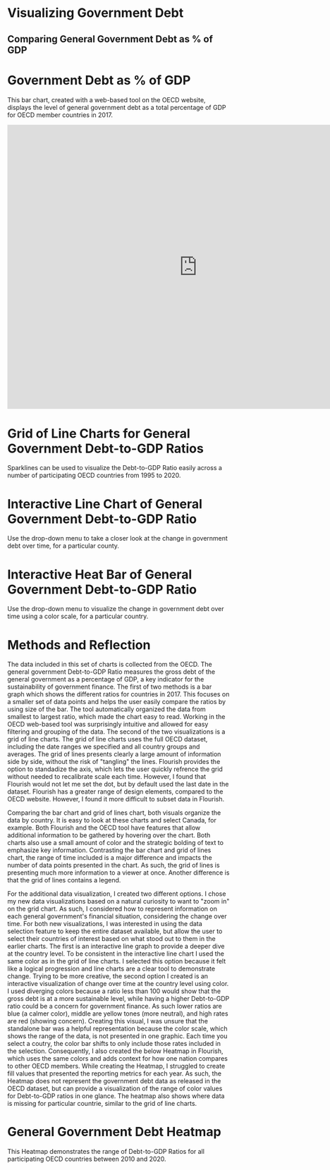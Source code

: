 # Visualizing Government Debt

## Comparing General Government Debt as % of GDP

# Government Debt as % of GDP

This bar chart, created with a web-based tool on the OECD website, displays the level of general government debt as a total percentage of GDP for OECD member countries in 2017. 

<iframe src="https://data.oecd.org/chart/6vxW" width="860" height="645" style="border: 0" mozallowfullscreen="true" webkitallowfullscreen="true" allowfullscreen="true"><a href="https://data.oecd.org/chart/6vxW" target="_blank">OECD Chart: General government debt, Total, % of GDP, Annual, 2017</a></iframe>

# Grid of Line Charts for General Government Debt-to-GDP Ratios

 Sparklines can be used to visualize the Debt-to-GDP Ratio easily across a number of participating OECD countries from 1995 to 2020. 

<div class="flourish-embed flourish-chart" data-src="visualisation/7683089"><script src="https://public.flourish.studio/resources/embed.js"></script></div>

# Interactive Line Chart of General Government Debt-to-GDP Ratio

Use the drop-down menu to take a closer look at the change in government debt over time, for a particular county. 

<div class="flourish-embed flourish-chart" data-src="visualisation/7691613"><script src="https://public.flourish.studio/resources/embed.js"></script></div>

# Interactive Heat Bar of General Government Debt-to-GDP Ratio 

Use the drop-down menu to visualize the change in government debt over time using a color scale, for a particular country. 

<div class="flourish-embed flourish-heatmap" data-src="visualisation/7691692"><script src="https://public.flourish.studio/resources/embed.js"></script></div>

# Methods and Reflection 

The data included in this set of charts is collected from the OECD. The general government Debt-to-GDP Ratio measures the gross debt of the general government as a percentage of GDP, a key indicator for the sustainability of government finance. The first of two methods is a bar graph which shows the different ratios for countries in 2017. This focuses on a smaller set of data points and helps the user easily compare the ratios by using size of the bar. The tool automatically organized the data from smallest to largest ratio, which made the chart easy to read. Working in the OECD web-based tool was surprisingly intuitive and allowed for easy filtering and grouping of the data. The second of the two visualizations is a grid of line charts. The grid of line charts uses the full OECD dataset, including the date ranges we specified and all country groups and averages. The grid of lines presents clearly a large amount of information side by side, without the risk of "tangling" the lines.   Flourish provides the option to standadize the axis, which lets the user quickly refrence the grid without needed to recalibrate scale each time. However, I found that Flourish would not let me set the dot, but by default used the last date in the dataset. Flourish has a greater range of design elements, compared to the OECD website. However, I found it more difficult to subset data in Flourish. 

Comparing the bar chart and grid of lines chart, both visuals organize the data by country. It is easy to look at these charts and select Canada, for example. Both Flourish and the OECD tool have features that allow additional information to be gathered by hovering over the chart. Both charts also use a small amount of color and the strategic bolding of text to emphasize key information. Contrasting the bar chart and grid of lines chart, the range of time included is a major difference and impacts the number of data points presented in the chart. As such, the grid of lines is presenting much more information to a viewer at once. Another difference is that the grid of lines contains a legend. 

For the additional data visualization, I created two different options. I chose my new data visualizations based on a natural curiosity to want to "zoom in" on the grid chart. As such, I considered how to represent information on each general government's financial situation, considering the change over time. For both new visualizations, I was interested in using the data selection feature to keep the entire dataset available, but allow the user to select their countries of interest based on what stood out to them in the earlier charts. The first is an interactive line graph to provide a deeper dive at the country level.  To be consistent in the interactive line chart I used the same color as in the grid of line charts. I selected this option because it felt like a logical progression and line charts are a clear tool to demonstrate change. Trying to be more creative, the second option I created is an interactive visualization of change over time at the country level using color. I used diverging colors because a ratio less than 100 would show that the gross debt is at a more sustainable level, while having a higher Debt-to-GDP ratio could be a concern for government finance. As such lower ratios are blue (a calmer color), middle are yellow tones (more neutral), and high rates are red (showing concern). Creating this visual, I was unsure that the standalone bar was a helpful representation because the color scale, which shows the range of the data, is not presented in one graphic. Each time you select a coutry, the color bar shifts to only include those rates included in the selection. Consequently, I also created the below Heatmap in Flourish, which uses the same colors and adds context for how one nation compares to other OECD members. While creating the Heatmap, I struggled to create fill values that presented the reporting metrics for each year. As such, the Heatmap does not represent the government debt data as released in the OECD dataset, but can provide a visualization of the range of color values for Debt-to-GDP ratios in one glance. The heatmap also shows where data is missing for particular countrie, similar to the grid of line charts.



# General Government Debt Heatmap 

This Heatmap demonstrates the range of Debt-to-GDP Ratios for all participating OECD countries between 2010 and 2020. 

<div class="flourish-embed flourish-heatmap" data-src="visualisation/7691720"><script src="https://public.flourish.studio/resources/embed.js"></script></div>

